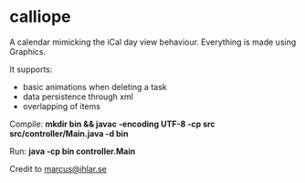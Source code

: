 calliope
========

A calendar mimicking the iCal day view behaviour. Everything is made using Graphics.

It supports:

* basic animations when deleting a task
* data persistence through xml
* overlapping of items

Compile: **mkdir bin && javac -encoding UTF-8 -cp src src/controller/Main.java -d bin**

Run: **java -cp bin controller.Main**


Credit to marcus@ihlar.se